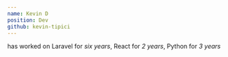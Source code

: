 ```yaml
---
name: Kevin D
position: Dev
github: kevin-tipici
---
```

has worked on Laravel for *six years*, React for *2 years*, Python for *3 years*
